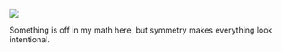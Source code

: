 ![](https://db-feed.s3.amazonaws.com/legacy/snowflake-1544724772534.gif)

Something is off in my math here, but symmetry makes everything look intentional.
